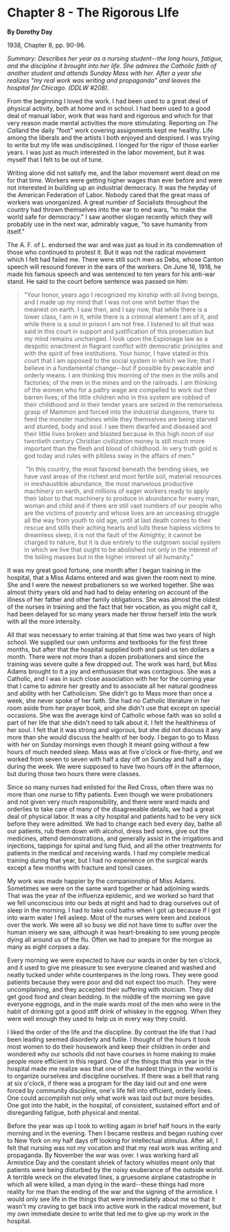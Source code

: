 Chapter 8 - The Rigorous LIfe
=============

**By Dorothy Day**

1938, Chapter 8, pp. 90-96.

*Summary: Describes her year as a nursing student--the long hours,
fatigue, and the discipline it brought into her life. She admires the
Catholic faith of another student and attends Sunday Mass with her.
After a year she realizes "my real work was writing and propaganda" and
leaves the hospital for Chicago. (DDLW \#208).*

From the beginning I loved the work. I had been used to a great deal of
physical activity, both at home and in school. I had been used to a good
deal of manual labor, work that was hard and rigorous and which for that
very reason made mental activities the more stimulating. Reporting on
*The Call*and the daily "foot" work covering assignments kept me
healthy. Life among the liberals and the artists I both enjoyed and
despised. I was trying to write but my life was undisciplined. I longed
for the rigor of those earlier years. I was just as much interested in
the labor movement, but it was myself that I felt to be out of tune.

Writing alone did not satisfy me, and the labor movement went dead on me
for that time. Workers were getting higher wages than ever before and
were not interested in building up an industrial democracy. It was the
heyday of the American Federation of Labor. Nobody cared that the great
mass of workers was unorganized. A great number of Socialists throughout
the country had thrown themselves into the war to end wars, "to make the
world safe for democracy." I saw another slogan recently which they will probably use in the next war, admirably vague, "to save humanity from itself."

The A. F. of L. endorsed the war and was just as loud in its
condemnation of those who continued to protest it. But it was not the
radical movement which I felt had failed me. There were still such men
as Debs, whose Canton speech will resound forever in the ears of the
workers. On June 16, 1918, he made his famous speech and was sentenced
to ten years for his anti-war stand. He said to the court before
sentence was passed on him: 

> "Your honor, years ago I recognized my kinship with all living beings,
> and I made up my mind that I was not one whit better than the meanest
> on earth. I saw then, and I say now, that while there is a lower
> class, I am in it, while there is a criminal element I am of it, and
> while there is a soul in prison I am not free. I listened to all that
> was said in this court in support and justification of this
> prosecution but my mind remains unchanged. I look upon the Espionage
> law as a despotic enactment in flagrant conflict with democratic
> principles and with the spirit of free institutions. Your honor, I
> have stated in this court that I am opposed to the social system in
> which we live; that I believe in a fundamental change--but if possible
> by peaceable and orderly means. I am thinking this morning of the men
> in the mills and factories; of the men in the mines and on the
> railroads. I am thinking of the women who for a paltry wage are
> compelled to work out their barren lives; of the little children who
> in this system are robbed of their childhood and in their tender years
> are seized in the remorseless grasp of Mammon and forced into the
> industrial dungeons, there to feed the monster machines while they
> themselves are being starved and stunted, body and soul. I see them
> dwarfed and diseased and their little lives broken and blasted because
> in this high noon of our twentieth century Christian civilization
> money is still much more important than the flesh and blood of
> childhood. In very truth gold is god today and rules with pitiless
> sway in the affairs of men."

>  "In this country, the most favored beneath the bending skies, we have
> vast areas of the richest and most fertile soil, material resources in
> inexhaustible abundance, the most marvelous productive machinery on
> earth, and millions of eager workers ready to apply their labor to
> that machinery to produce in abundance for every man, woman and child
> and if there are still vast numbers of our people who are the victims
> of poverty and whose lives are an unceasing struggle all the way from
> youth to old age, until at last death comes to their rescue and stills
> their aching hearts and lulls these hapless victims to dreamless
> sleep, it is not the fault of the Almighty; it cannot be charged to
> nature, but it is due entirely to the outgrown social system in which
> we live that ought to be abolished not only in the interest of the
> toiling masses but in the higher interest of all humanity."

It was my great good fortune, one month after I began training in
the hospital, that a Miss Adams entered and was given the room next to
mine. She and I were the newest probationers so we worked together. She
was almost thirty years old and had had to delay entering on account of
the illness of her father and other family obligations. She was almost
the oldest of the nurses in training and the fact that her vocation, as
you might call it, had been delayed for so many years made her throw
herself into the work with all the more intensity.

All that was necessary to enter training at that time was two years of
high school. We supplied our own uniforms and textbooks for the first
three months, but after that the hospital supplied both and paid us ten
dollars a month. There were not more than a dozen probationers and since
the training was severe quite a few dropped out. The work was hard, but
Miss Adams brought to it a joy and enthusiasm that was contagious. She
was a Catholic, and I was in such close association with her for the
coming year that I came to admire her greatly and to associate all her
natural goodness and ability with her Catholicism. She didn't go to Mass
more than once a week, she never spoke of her faith. She had no Catholic
literature in her room aside from her prayer book, and she didn't use
that except on special occasions. She was the average kind of Catholic
whose faith was so solid a part of her life that she didn't need to talk
about it. I felt the healthiness of her soul. I felt that it was strong
and vigorous, but she did not discuss it any more than she would discuss
the health of her body. I began to go to Mass with her on Sunday
mornings even though it meant going without a few hours of much needed
sleep. Mass was at five o'clock or five-thirty, and we worked from seven
to seven with half a day off on Sunday and half a day during the week.
We were supposed to have two hours off in the afternoon, but during
those two hours there were classes.

Since so many nurses had enlisted for the Red Cross, often there was no
more than one nurse to fifty patients. Even though we were probationers
and not given very much responsibility, and there were ward maids and
orderlies to take care of many of the disagreeable details, we had a
great deal of physical labor. It was a city hospital and patients had to
be very sick before they were admitted. We had to change each bed every
day, bathe all our patients, rub them down with alcohol, dress bed
sores, give out the medicines, attend demonstrations, and generally
assist in the irrigations and injections, tappings for spinal and lung
fluid, and all the other treatments for patients in the medical and
receiving wards. I had my complete medical training during that year,
but I had no experience on the surgical wards except a few months with
fracture and tonsil cases.

My work was made happier by the companionship of Miss Adams. Sometimes
we were on the same ward together or had adjoining wards. That was the
year of the influenza epidemic, and we worked so hard that we fell
unconscious into our beds at night and had to drag ourselves out of
sleep in the morning. I had to take cold baths when I got up because if
I got into warm water I fell asleep. Most of the nurses were keen and
zealous over the work. We were all so busy we did not have time to
suffer over the human misery we saw, although it was heart-breaking to
see young people dying all around us of the flu. Often we had to prepare
for the morgue as many as eight corpses a day.

Every morning we were expected to have our wards in order by ten
o'clock, and it used to give me pleasure to see everyone cleaned and
washed and neatly tucked under white counterpanes in the long rows. They
were good patients because they were poor and did not expect too much.
They were uncomplaining, and they accepted their suffering with
stoicism. They did get good food and clean bedding. In the middle of the
morning we gave everyone eggnogs, and in the male wards most of the men
who were in the habit of drinking got a good stiff drink of whiskey in
the eggnog. When they were well enough they used to help us in every way
they could.

I liked the order of the life and the discipline. By contrast the life
that I had been leading seemed disorderly and futile. I thought of the
hours it took most women to do their housework and keep their children
in order and wondered why our schools did not have courses in home
making to make people more efficient in this regard. One of the things
that this year in the hospital made me realize was that one of the
hardest things in the world is to organize ourselves and discipline
ourselves. If there was a bell that rang at six o'clock, if there was
a program for the day laid out and one were forced by community
discipline, one's life fell into efficient, orderly lines. One could
accomplish not only what work was laid out but more besides. One got
into the habit, in the hospital, of consistent, sustained effort and of
disregarding fatigue, both physical and mental.

Before the year was up I took to writing again in brief half hours in
the early morning and in the evening. Then I became restless and began
rushing over to New York on my half days off looking for intellectual
stimulus. After all, I felt that nursing was not my vocation and that my
real work was writing and propaganda. By November the war was over. I
was working hard all Armistice Day and the constant shriek of factory
whistles meant only that patients were being disturbed by the noisy
exuberance of the outside world. A terrible wreck on the elevated lines,
a gruesome airplane catastrophe in which all were killed, a man dying in
the ward--these things had more reality for me than the ending of the
war and the signing of the armistice. I would only see life in the
things that were immediately about me so that it wasn't my craving to
get back into active work in the radical movement, but my own immediate
desire to write that led me to give up my work in the hospital.
